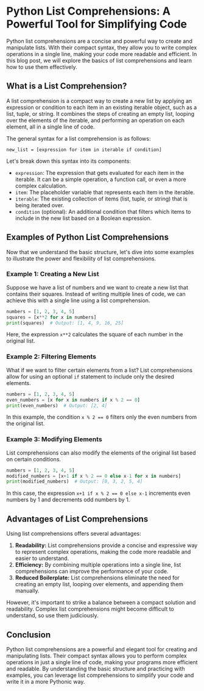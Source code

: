 # Python List Comprehensions: A Powerful Tool for Simplifying Code

Python list comprehensions are a concise and powerful way to create and manipulate lists. With their compact syntax, they allow you to write complex operations in a single line, making your code more readable and efficient. In this blog post, we will explore the basics of list comprehensions and learn how to use them effectively.

## What is a List Comprehension?

A list comprehension is a compact way to create a new list by applying an expression or condition to each item in an existing iterable object, such as a list, tuple, or string. It combines the steps of creating an empty list, looping over the elements of the iterable, and performing an operation on each element, all in a single line of code.

The general syntax for a list comprehension is as follows:

```
new_list = [expression for item in iterable if condition]
```

Let's break down this syntax into its components:

- `expression`: The expression that gets evaluated for each item in the iterable. It can be a simple operation, a function call, or even a more complex calculation.
- `item`: The placeholder variable that represents each item in the iterable.
- `iterable`: The existing collection of items (list, tuple, or string) that is being iterated over.
- `condition` (optional): An additional condition that filters which items to include in the new list based on a Boolean expression.

## Examples of Python List Comprehensions

Now that we understand the basic structure, let's dive into some examples to illustrate the power and flexibility of list comprehensions.

### Example 1: Creating a New List

Suppose we have a list of numbers and we want to create a new list that contains their squares. Instead of writing multiple lines of code, we can achieve this with a single line using a list comprehension.

```python
numbers = [1, 2, 3, 4, 5]
squares = [x**2 for x in numbers]
print(squares)  # Output: [1, 4, 9, 16, 25]
```

Here, the expression `x**2` calculates the square of each number in the original list.

### Example 2: Filtering Elements

What if we want to filter certain elements from a list? List comprehensions allow for using an optional `if` statement to include only the desired elements.

```python
numbers = [1, 2, 3, 4, 5]
even_numbers = [x for x in numbers if x % 2 == 0]
print(even_numbers)  # Output: [2, 4]
```

In this example, the condition `x % 2 == 0` filters only the even numbers from the original list.

### Example 3: Modifying Elements

List comprehensions can also modify the elements of the original list based on certain conditions.

```python
numbers = [1, 2, 3, 4, 5]
modified_numbers = [x+1 if x % 2 == 0 else x-1 for x in numbers]
print(modified_numbers)  # Output: [0, 3, 2, 5, 4]
```

In this case, the expression `x+1 if x % 2 == 0 else x-1` increments even numbers by 1 and decrements odd numbers by 1.

## Advantages of List Comprehensions

Using list comprehensions offers several advantages:

1. **Readability:** List comprehensions provide a concise and expressive way to represent complex operations, making the code more readable and easier to understand.
2. **Efficiency:** By combining multiple operations into a single line, list comprehensions can improve the performance of your code.
3. **Reduced Boilerplate:** List comprehensions eliminate the need for creating an empty list, looping over elements, and appending them manually.

However, it's important to strike a balance between a compact solution and readability. Complex list comprehensions might become difficult to understand, so use them judiciously.

## Conclusion

Python list comprehensions are a powerful and elegant tool for creating and manipulating lists. Their compact syntax allows you to perform complex operations in just a single line of code, making your programs more efficient and readable. By understanding the basic structure and practicing with examples, you can leverage list comprehensions to simplify your code and write it in a more Pythonic way.